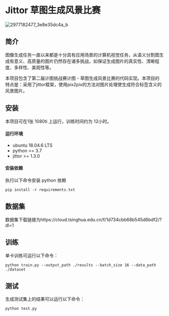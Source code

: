 # Jittor 草图生成风景比赛 
![2977182477_3e8e35dc4a_b](E:\qqfile\1317724222\filerecv\2977182477_3e8e35dc4a_b-16584984743332.jpg)



## 简介
图像生成任务一直以来都是十分具有应用场景的计算机视觉任务，从语义分割图生成有意义、高质量的图片仍然存在诸多挑战，如保证生成图片的真实性、清晰程度、多样性、美观性等。

本项目包含了第二届计图挑战赛计图 - 草图生成风景比赛的代码实现。本项目的特点是：采用了jittor框架，使用pix2pix的方法对图片处理使生成符合标签含义的风景图片。

## 安装 
本项目可在1张 1080ti 上运行，训练时间约为 12小时。

#### 运行环境
- ubuntu 18.04.6 LTS
- python >= 3.7
- jittor >= 1.3.0

#### 安装依赖
执行以下命令安装 python 依赖
```
pip install -r requirements.txt
```

## 数据集

数据集下载链接为https://cloud.tsinghua.edu.cn/f/1d734cbb68b545d6bdf2/?dl=1

## 训练
单卡训练可运行以下命令：
```
python train.py --output_path ./results --batch_size 16 --data_path ./dataset
```

## 测试
生成测试集上的结果可以运行以下命令：

```
python test.py
```
